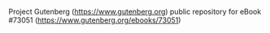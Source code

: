 Project Gutenberg (https://www.gutenberg.org) public repository
for eBook #73051 (https://www.gutenberg.org/ebooks/73051)
